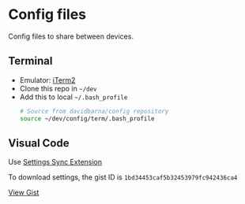 # Config files
Config files to share between devices.

## Terminal

* Emulator: [iTerm2](https://www.iterm2.com/)
* Clone this repo in `~/dev`
* Add this to local `~/.bash_profile`
    ```bash
    # Source from davidbarna/config repository
    source ~/dev/config/term/.bash_profile
    ```

## Visual Code

Use [Settings Sync Extension](https://marketplace.visualstudio.com/items?itemName=Shan.code-settings-sync)

To download settings, the gist ID is `1bd34453caf5b32453979fc942436ca4`

[View Gist](https://gist.github.com/davidbarna/1bd34453caf5b32453979fc942436ca4)
